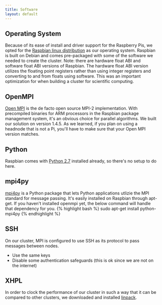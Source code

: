 ```yaml
---
title: Software
layout: default
---
```


## Operating System
Because of its ease of install and driver support for the Raspberry Pis, we opted for the [Raspbian linux distribution](http://www.raspberrypi.org/downloads) as our operating system. Raspbian is built on Debian and comes pre-packaged with some of the software we needed to create the cluster. Note: there are hardware float ABI and software float ABI versions of Raspbian. The hardware float ABI version utilizes the floating point registers rather than using integer registers and converting to and from floats using software. This was an important optimization for when building a cluster for scientific computing.

## OpenMPI
[Open MPI](http://www.open-mpi.org/) is the de facto open source MPI-2 implementation. With precompiled binaries for ARM processors in the Raspbian package management system, it's an obvious choice for parallel algorithms. We built our solution on version 1.4.5. As we learned, if you plan on using a headnode that is not a Pi, you'll have to make sure that your Open MPI version matches.

## Python
Raspbian comes with [Python 2.7](http://www.python.org/) installed already, so there's no setup to do here.

## mpi4py
[mpi4py](http://mpi4py.scipy.org/) is a Python package that lets Python applications utlizie the MPI standard for message passing. It's easily installed on Raspbian through apt-get. If you haven't installed openmpi yet, the below command will handle that dependency for you.
{% highlight bash %}
sudo apt-get install python-mpi4py
{% endhighlight %}

## SSH
On our cluster, MPI is configured to use SSH as its protocol to pass messages between nodes.
- Use the same keys
- Disable some authentication safeguards (this is ok since we are not on the internet)

## XHPL
In order to clock the performance of our cluster in such a way that it can be compared to other clusters, we downloaded and installed [linpack](http://www.netlib.org/benchmark/hpl/hpl-2.1.tar.gz).